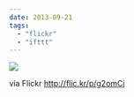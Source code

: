 ```yaml
---
date: 2013-09-21
tags: 
  - "flickr"
  - "ifttt"
---
```


![](http://farm4.staticflickr.com/3671/9861029865_def9177c18_b.jpg)  

  
  
via Flickr http://flic.kr/p/g2omCi
